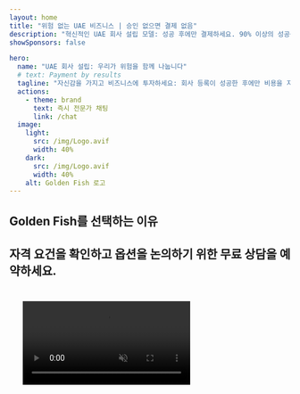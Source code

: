 ```yaml
---
layout: home
title: "위험 없는 UAE 비즈니스 | 승인 없으면 결제 없음"
description: "혁신적인 UAE 회사 설립 모델: 성공 후에만 결제하세요. 90% 이상의 성공률로 모든 단계에서 전문가 가이드를 제공합니다."
showSponsors: false

hero:
  name: "UAE 회사 설립: 우리가 위험을 함께 나눕니다"
  # text: Payment by results
  tagline: "자신감을 가지고 비즈니스에 투자하세요: 회사 등록이 성공한 후에만 비용을 지불합니다. <span class='hl'>당신의 성공이 우리의 유일한 목표입니다</span>."
  actions:
    - theme: brand
      text: 즉시 전문가 채팅
      link: /chat
  image:
    light:
      src: /img/Logo.avif
      width: 40%
    dark:
      src: /img/Logo.avif
      width: 40%
    alt: Golden Fish 로고
---
```


<FeatureBlock :card="{
  title: '당신의 이점 — 우리의 책임',
  details: 'UAE는 유리한 비즈니스 환경을 찾는 국제 기업가와 투자자들에게 수많은 이점을 제공합니다. \n\n* 낮은 세율: 법인세 9%, 부가가치세 5%, 개인소득세 없음\n* 100% 외국인 소유권: 현지 파트너 없이 회사를 완전히 통제\n* 통화 통제 없음: 무제한 이익 송금 및 환전\n\n[전체 목록 보기](/uae-business/company-registration/benefits-problems#benefits-of-doing-business-in-the-uae)',
  link: '/uae-business/company-registration/benefits-problems#benefits-of-doing-business-in-the-uae',
  src: {
    light: '/img/iStock-1331100622.jpg',
    dark: '/img/iStock-1203821481.avif',
    width: '100%'
  },
  inversion: false
}" />

<FeatureBlock :card="{
  title: '우리가 함께 해결하는 과제들',
  details: 'UAE는 많은 이점을 제공하지만, 사업을 설립할 때 잠재적인 과제들을 인식해야 합니다. \n\n* 복잡한 규제 환경: 에미리트와 Free Zone마다 다른 규정\n* 경제적 실질 요구사항: 특정 활동에 필요한 현지 직원 및 물리적 사무실 공간\n* 높은 초기 비용: 등록 수수료, 문서화 및 의무적인 사무실 임대료\n\n[전체 목록 보기](/uae-business/company-registration/benefits-problems#disadvantages-of-doing-business-in-the-uae)',
  link: '/uae-business/company-registration/benefits-problems#disadvantages-of-doing-business-in-the-uae',
  src: {
      light: '/img/iStock-1299393716.avif',
      dark: '/img/iStock-2149731304.avif',
    width: '100%'
  },
  inversion: true
}" />

<FeatureBlock :card="{
  title: '완전한 지원: 단계별로 함께',
  details: '**Free Zone, 오프쇼어, Mainland, 지점** 회사 설립을 위한 완전한 가이드. \n\n* Free Zone과 Mainland에서 100% 외국인 소유권 가능\n* 낮은 세율 - 법인세 9%만\n* 통화 통제 없음 - 쉬운 자본 송환\n\n[더 알아보기](/uae-business/company-registration/overview)',
  link: '/uae-business/company-registration/overview',
  src: {
    light: '/video/iStock-1204982076.mp4',
    dark: '/video/iStock-1269162753.mp4',
    width: '100%'
  },
  inversion: false
}" />

<FeatureCards :features="[
  {
    title: '은행 계좌 개설',
    details: 'UAE의 신뢰할 수 있는 은행에서 비즈니스 또는 개인 **은행 계좌**를 쉽게 개설하세요.',
    items: [
      '정부 승인을 위한 종합 PRO 서비스',
      '완전한 뱅킹 패키지 설정',
      '96% 성공률'
    ],
    linkText: '더 알아보기',
    link: '/uae-business/offer/banking/',
    icon: {
      light: '/img/iStock-2153786564.avif',
      dark: '/img/iStock-2166793628.avif',
      alt: '뱅킹 서비스'
    }
  },
  {
    title: 'Golden Visa 및 거주권',
    details: '원활한 신청 과정을 통해 장기 거주를 위한 UAE **Golden Visa**를 취득하세요.',
    items: [
      '**6개월마다 UAE에 입국할 필요 없음**',
      '자격 조건 유지 시 갱신 옵션과 함께 10년 유효',
      '92% 성공률'
    ],
    linkText: '더 알아보기',
    link: '/uae-business/offer/golden-visa/',
    icon: {
      light: '/img/iStock-1312241253.avif',
      dark: '/img/ILONMASKID.webp',
      alt: '비자 서비스'
    }
  },
  {
    title: '더 많은 기업 서비스 살펴보기',
    details: '',
    items: [],
    linkText: '더 알아보기',
    link: '/uae-business/company-registration/insights/incorporation-steps',
    icon: {
      light: '/img/iStock-473502112.avif',
      dark: '/img/iStock-1160827423.avif',
      alt: '추가 서비스'
    }
  }
]" />

## Golden Fish를 선택하는 이유

<BenefitsList :features="[
  {
    icon: '🏢',
    title: '현지 UAE 전문성',
    text: '두바이의 전담 전문가들이 모든 과정에서 전문적인 안내를 제공합니다.'
  },
  {
    icon: '📊',
    title: '입증된 성공률',
    text: '프리미엄 처리를 통해 수백 건의 비자, 은행 계좌, 회사 등록에서 90% 이상의 승인률을 달성했습니다.'
  },
  {
    icon: '💸',
    title: '**성공 기반 수수료**',
    text: '[승인 후에만 지불](/uae-business/benefits/success-based-fees). 숨겨진 비용 없이 완전한 투명성을 보장합니다.'
  },
]" />

## 자격 요건을 확인하고 옵션을 논의하기 위한 무료 상담을 예약하세요.

<video  autoplay muted playsinline style="padding: 24px" >
  <source src="/img/iStock-2185906461.mp4" type="video/mp4">
</video>

<ContactForm buttonText="전문가와 상담하기" />

<!-- <ImageGrid :images="[
  { src: '/img/ILONMASKID.webp', href: './immigration.md', alt: 'UAE 이민' },
  { src: '/img/ILONMASKID.webp', href: './immigration.md', alt: 'UAE 이민' },
]"/> -->

